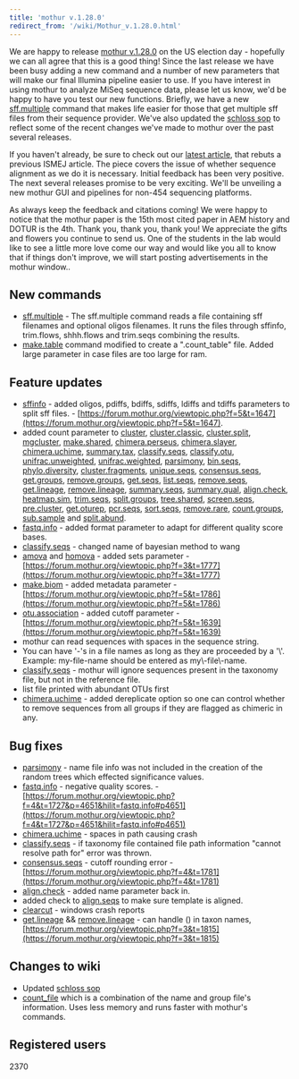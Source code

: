```yaml
---
title: 'mothur v.1.28.0'
redirect_from: '/wiki/Mothur_v.1.28.0.html'
---
```

We are happy to release [mothur v.1.28.0](mothur_v.1.28.0) on
the US election day - hopefully we can all agree that this is a good
thing! Since the last release we have been busy adding a new command and
a number of new parameters that will make our final Illumina pipeline
easier to use. If you have interest in using mothur to analyze MiSeq
sequence data, please let us know, we'd be happy to have you test our
new functions. Briefly, we have a new
[sff.multiple](sff.multiple) command that makes life easier
for those that get multiple sff files from their sequence provider.
We've also updated the [schloss sop](Schloss_SOP) to reflect
some of the recent changes we've made to mothur over the past several
releases.

If you haven't already, be sure to check out our [latest
article](https://www.ncbi.nlm.nih.gov/pubmed/23018771), that rebuts a
previous ISMEJ article. The piece covers the issue of whether sequence
alignment as we do it is necessary. Initial feedback has been very
positive. The next several releases promise to be very exciting. We'll
be unveiling a new mothur GUI and pipelines for non-454 sequencing
platforms.

As always keep the feedback and citations coming! We were happy to
notice that the mothur paper is the 15th most cited paper in AEM history
and DOTUR is the 4th. Thank you, thank you, thank you! We appreciate the
gifts and flowers you continue to send us. One of the students in the
lab would like to see a little more love come our way and would like you
all to know that if things don't improve, we will start posting
advertisements in the mothur window..

## New commands

-   [sff.multiple](sff.multiple) - The sff.multiple command
    reads a file containing sff filenames and optional oligos filenames.
    It runs the files through sffinfo, trim.flows, shhh.flows and
    trim.seqs combining the results.
-   [ make.table](count.seqs) command modified to create a
    ".count\_table" file. Added large parameter in case files are too
    large for ram.

## Feature updates

-   [sffinfo](sffinfo) - added oligos, pdiffs, bdiffs,
    sdiffs, ldiffs and tdiffs parameters to split sff files. -
    [https://forum.mothur.org/viewtopic.php?f=5&t=1647](https://forum.mothur.org/viewtopic.php?f=5&t=1647).
-   added count parameter to [cluster](cluster),
    [cluster.classic](cluster.classic),
    [cluster.split](cluster.split),
    [mgcluster](mgcluster),
    [make.shared](make.shared),
    [chimera.perseus](chimera.perseus),
    [chimera.slayer](chimera.slayer),
    [chimera.uchime](chimera.uchime),
    [summary.tax](summary.tax),
    [classify.seqs](classify.seqs),
    [classify.otu](classify.otu),
    [unifrac.unweighted](unifrac.unweighted),
    [unifrac.weighted](unifrac.weighted),
    [parsimony](parsimony), [bin.seqs](bin.seqs),
    [phylo.diversity](phylo.diversity),
    [cluster.fragments](cluster.fragments),
    [unique.seqs](unique.seqs),
    [consensus.seqs](consensus.seqs),
    [get.groups](get.groups),
    [remove.groups](remove.groups),
    [get.seqs](get.seqs), [list.seqs](list.seqs),
    [remove.seqs](remove.seqs),
    [get.lineage](get.lineage),
    [remove.lineage](remove.lineage),
    [summary.seqs](summary.seqs),
    [summary.qual](summary.qual),
    [align.check](align.check),
    [heatmap.sim](heatmap.sim),
    [trim.seqs](trim.seqs),
    [split.groups](split.groups),
    [tree.shared](tree.shared),
    [screen.seqs](screen.seqs),
    [pre.cluster](pre.cluster),
    [get.oturep](get.oturep),
    [pcr.seqs](pcr.seqs), [sort.seqs](sort.seqs),
    [remove.rare](remove.rare),
    [count.groups](count.groups),
    [sub.sample](sub.sample) and
    [split.abund](split.abund).
-   [fastq.info](fastq.info) - added format parameter to
    adapt for different quality score bases.
-   [classify.seqs](classify.seqs) - changed name of bayesian
    method to wang
-   [amova](amova) and [homova](homova) - added
    sets parameter -
    [https://forum.mothur.org/viewtopic.php?f=3&t=1777](https://forum.mothur.org/viewtopic.php?f=3&t=1777)
-   [make.biom](make.biom) - added metadata parameter -
    [https://forum.mothur.org/viewtopic.php?f=5&t=1786](https://forum.mothur.org/viewtopic.php?f=5&t=1786)
-   [otu.association](otu.association) - added cutoff
    parameter - [https://forum.mothur.org/viewtopic.php?f=5&t=1639](https://forum.mothur.org/viewtopic.php?f=5&t=1639)
-   mothur can read sequences with spaces in the sequence string.
-   You can have '-'s in a file names as long as they are proceeded by
    a '\\'. Example: my-file-name should be entered as
    my\\-file\\-name.
-   [classify.seqs](classify.seqs) - mothur will ignore
    sequences present in the taxonomy file, but not in the reference
    file.
-   list file printed with abundant OTUs first
-   [chimera.uchime](chimera.uchime) - added dereplicate
    option so one can control whether to remove sequences from all
    groups if they are flagged as chimeric in any.

## Bug fixes

-   [parsimony](parsimony) - name file info was not included
    in the creation of the random trees which effected significance
    values.
-   [fastq.info](fastq.info) - negative quality scores. -
    [https://forum.mothur.org/viewtopic.php?f=4&t=1727&p=4651&hilit=fastq.info#p4651](https://forum.mothur.org/viewtopic.php?f=4&t=1727&p=4651&hilit=fastq.info#p4651)
-   [chimera.uchime](chimera.uchime) - spaces in path causing
    crash
-   [classify.seqs](classify.seqs) - if taxonomy file
    contained file path information "cannot resolve path for" error
    was thrown.
-   [consensus.seqs](consensus.seqs) - cutoff rounding
    error - [https://forum.mothur.org/viewtopic.php?f=4&t=1781](https://forum.mothur.org/viewtopic.php?f=4&t=1781)
-   [align.check](align.check) - added name parameter back
    in.
-   added check to [align.seqs](align.seqs) to make sure
    template is aligned.
-   [clearcut](clearcut) - windows crash reports
-   [get.lineage](get.lineage) &&
    [remove.lineage](remove.lineage) - can handle () in taxon
    names, [https://forum.mothur.org/viewtopic.php?f=3&t=1815](https://forum.mothur.org/viewtopic.php?f=3&t=1815)

## Changes to wiki

-   Updated [schloss sop](Schloss_SOP)
-   [count\_file](Count_File) which is a combination of the
    name and group file's information. Uses less memory and runs faster
    with mothur's commands.

## Registered users

2370
